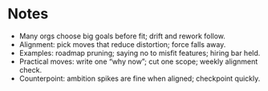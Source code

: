 
# Notes
- Many orgs choose big goals before fit; drift and rework follow.
- Alignment: pick moves that reduce distortion; force falls away.
- Examples: roadmap pruning; saying no to misfit features; hiring bar held.
- Practical moves: write one “why now”; cut one scope; weekly alignment check.
- Counterpoint: ambition spikes are fine when aligned; checkpoint quickly.

